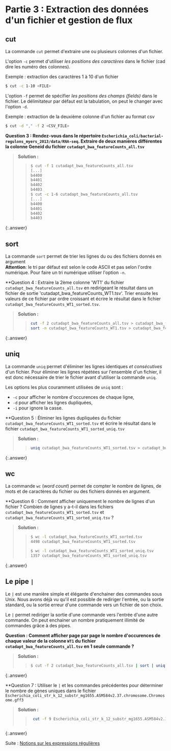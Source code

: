 # Partie 3 : Extraction des données d'un fichier et gestion de flux

## cut  

La commande `cut` permet d'extraire une ou plusieurs colonnes d'un fichier.

L'option `-c` permet d'utiliser *les positions des caractères* dans le fichier
(cad dire les numéro des colonnes).

Exemple : extraction des caractères 1 à 10 d'un fichier

```bash
$ cut -c 1-10 <FILE>
```

L'option `-f` permet de spécifier *les positions des champs (fields)* dans le fichier. 
Le délimitateur par défaut est la tabulation, on peut le changer avec l'option `-d`.

Exemple : extraction de la deuxième colonne d'un fichier au format csv

```bash
$ cut -d "," -f 2 <CSV_FILE>
```

**Question 3 : Rendez-vous dans le répertoire `Escherichia_coli/bacterial-regulons_myers_2013/data/RNA-seq`.
Extraire de deux manières différentes la colonne Geneid du fichier `cutadapt_bwa_featureCounts_all.tsv`**

> **Solution :**   
> > ```bash
> > $ cut -f 1 cutadapt_bwa_featureCounts_all.tsv 
> > [...]
> > b4400
> > b4401
> > b4402
> > b4403
> > $ cut -c 1-6 cutadapt_bwa_featureCounts_all.tsv
> > [...]
> > b4400
> > b4401
> > b4402
> > b4403
> > ```
{:.answer}


## sort  

La commande `sort` permet de trier les lignes du ou des fichiers donnés en argument  
**Attention**: le tri par défaut est selon le code ASCII et pas selon 
l'ordre numérique.
Pour faire un tri numérique utiliser l'option `-n`.

**Question 4 : Extraire la 2ème colonne 'WT1' du fichier `cutadapt_bwa_featureCounts_all.tsv`
en redirigeant le résultat dans un fichier de sortie 'cutadapt_bwa_featureCounts_WT1.tsv'.
Trier ensuite les valeurs de ce fichier par ordre croissant et écrire le résultat
dans le fichier `cutadapt_bwa_featureCounts_WT1_sorted.tsv`.

> **Solution :**  
> > ```bash  
> > cut -f 2 cutadapt_bwa_featureCounts_all.tsv > cutadapt_bwa_featureCounts_WT1.tsv
> > sort -n cutadapt_bwa_featureCounts_WT1.tsv > cutadapt_bwa_featureCounts_WT1_sorted.tsv
> > ```
{:.answer}


## uniq  

La commande `uniq` permet d'éliminer les lignes identiques *et consécutives* d'un fichier.
Pour éliminer les lignes répétées sur l'ensemble d'un fichier, il est donc nécessaire
de trier le fichier avant d'utiliser la commande `uniq`.

Les options les plus couramment utilisées de `uniq` sont :  

- `-c` pour afficher le nombre d'occurences de chaque ligne,
- `-d` pour afficher les lignes dupliquées,
- `-i` pour ignore la casse.

**Question 5 : Éliminer les lignes dupliquées du fichier `cutadapt_bwa_featureCounts_WT1_sorted.tsv`
et écrire le résultat dans le fichier `cutadapt_bwa_featureCounts_WT1_sorted_uniq.tsv`    

> **Solution :**  
> > ```bash  
> > uniq cutadapt_bwa_featureCounts_WT1_sorted.tsv > cutadapt_bwa_featureCounts_WT1_sorted_uniq.tsv
> > ```
{:.answer}


## wc

La commande `wc` (*word count*) permet de compter le nombre de lignes, de mots
et de caractères du fichier ou des fichiers donnés en argument.

**Question 6 : Comment afficher uniquement le nombre de lignes d'un fichier ?
Combien de lignes y a-t-il dans les fichiers `cutadapt_bwa_featureCounts_WT1_sorted.tsv` 
et `cutadapt_bwa_featureCounts_WT1_sorted_uniq.tsv` ?

> **Solution :** 
> > ```bash  
> > $ wc -l cutadapt_bwa_featureCounts_WT1_sorted.tsv
> > 4498 cutadapt_bwa_featureCounts_WT1_sorted.tsv
> > 
> > $ wc -l cutadapt_bwa_featureCounts_WT1_sorted_uniq.tsv
> > 1357 cutadapt_bwa_featureCounts_WT1_sorted_uniq.tsv
> > ```
{:.answer}


## Le pipe `|`

Le `|` est une manière simple et élégante d'enchainer des commandes sous Unix.
Nous avons déjà vu qu'il est possible de rediriger l'entrée, ou la sortie standard,
ou la sortie erreur d'une commande vers un fichier de son choix.

Le `|` permet rediriger la sortie d'une commande vers l'entrée d'une autre commande.
On peut enchainer un nombre pratiquement illimité de commandes grâce à des pipes.

**Question : Comment afficher page par page le nombre d'occurences de chaque
valeur de la colonne `WT1` du fichier `cutadapt_bwa_featureCounts_all.tsv` en 1 seule commande ?**

> **Solution :** 
> > ```bash 
> > $ cut -f 2 cutadapt_bwa_featureCounts_all.tsv | sort | uniq -c | less
> > ```
{:.answer}


**Question 7 : Utiliser le `|` et les commandes précédentes pour déterminer le nombre de gènes uniques dans le fichier `Escherichia_coli_str_k_12_substr_mg1655.ASM584v2.37.chromosome.Chromosome.gff3`    
>
> **Solution :**  
>
> > ```bash  
> >  cut -f 9 Escherichia_coli_str_k_12_substr_mg1655.ASM584v2.37.chromosome.Chromosome.gff3 | cut -d';' -f 1 | grep 'gene' | sort -u | wc -l  
> >  
> > ```
{:.answer}

Suite : [Notions sur les expressions régulières](04_regex.md)